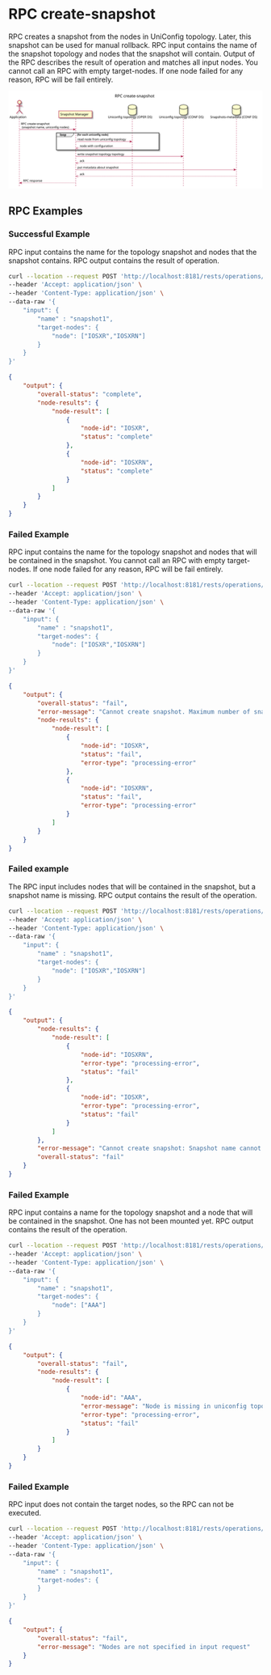 # RPC create-snapshot

RPC creates a snapshot from the nodes in UniConfig topology. Later, this
snapshot can be used for manual rollback. RPC input contains the name of
the snapshot topology and nodes that the snapshot will contain. Output
of the RPC describes the result of operation and matches all input
nodes. You cannot call an RPC with empty target-nodes. If one node
failed for any reason, RPC will be fail entirely.

![RPC create-snapshot](RPC_create-snapshot-RPC_create_snapshot.svg)

## RPC Examples

### Successful Example

RPC input contains the name for the topology snapshot and nodes that the
snapshot contains. RPC output contains the result of operation.

```bash RPC Request
curl --location --request POST 'http://localhost:8181/rests/operations/snapshot-manager:create-snapshot' \
--header 'Accept: application/json' \
--header 'Content-Type: application/json' \
--data-raw '{
    "input": {
        "name" : "snapshot1",
        "target-nodes": {
            "node": ["IOSXR","IOSXRN"]
        }
    }
}'
```

```json RPC Response, Status: 200
{
    "output": {
        "overall-status": "complete",
        "node-results": {
            "node-result": [
                {
                    "node-id": "IOSXR",
                    "status": "complete"
                },
                {
                    "node-id": "IOSXRN",
                    "status": "complete"
                }
            ]
        }
    }
}
```

### Failed Example

RPC input contains the name for the topology snapshot and nodes that
will be contained in the snapshot. You cannot call an RPC with empty
target-nodes. If one node failed for any reason, RPC will be fail
entirely.

```bash RPC Request
curl --location --request POST 'http://localhost:8181/rests/operations/snapshot-manager:create-snapshot' \
--header 'Accept: application/json' \
--header 'Content-Type: application/json' \
--data-raw '{
    "input": {
        "name" : "snapshot1",
        "target-nodes": {
            "node": ["IOSXR","IOSXRN"]
        }
    }
}'
```

```json RPC Response, Status: 200
{
    "output": {
        "overall-status": "fail",
        "error-message": "Cannot create snapshot. Maximum number of snapshots exceeded. Snapshot limit: 5",
        "node-results": {
            "node-result": [
                {
                    "node-id": "IOSXR",
                    "status": "fail",
                    "error-type": "processing-error"
                },
                {
                    "node-id": "IOSXRN",
                    "status": "fail",
                    "error-type": "processing-error"
                }
            ]
        }
    }
}
```

### Failed example

The RPC input includes nodes that will be contained in the snapshot, but
a snapshot name is missing. RPC output contains the result of the
operation.

```bash RPC Request
curl --location --request POST 'http://localhost:8181/rests/operations/snapshot-manager:create-snapshot' \
--header 'Accept: application/json' \
--header 'Content-Type: application/json' \
--data-raw '{
    "input": {
        "name" : "snapshot1",
        "target-nodes": {
            "node": ["IOSXR","IOSXRN"]
        }
    }
}'
```

```json RPC Response, Status: 200
{
    "output": {
        "node-results": {
            "node-result": [
                {
                    "node-id": "IOSXRN",
                    "error-type": "processing-error",
                    "status": "fail"
                },
                {
                    "node-id": "IOSXR",
                    "error-type": "processing-error",
                    "status": "fail"
                }
            ]
        },
        "error-message": "Cannot create snapshot: Snapshot name cannot be empty. ",
        "overall-status": "fail"
    }
}
```

### Failed Example

RPC input contains a name for the topology snapshot and a node that will
be contained in the snapshot. One has not been mounted yet. RPC output
contains the result of the operation.

```bash RPC Request
curl --location --request POST 'http://localhost:8181/rests/operations/snapshot-manager:create-snapshot' \
--header 'Accept: application/json' \
--header 'Content-Type: application/json' \
--data-raw '{
    "input": {
        "name" : "snapshot1",
        "target-nodes": {
            "node": ["AAA"]
        }
    }
}'
```

```json RPC Response, Status: 200
{
    "output": {
        "overall-status": "fail",
        "node-results": {
            "node-result": [
                {
                    "node-id": "AAA",
                    "error-message": "Node is missing in uniconfig topology OPERATIONAL datastore.",
                    "error-type": "processing-error",
                    "status": "fail"
                }
            ]
        }
    }
}
```

### Failed Example

RPC input does not contain the target nodes, so the RPC can not be executed.

```bash RPC Request
curl --location --request POST 'http://localhost:8181/rests/operations/snapshot-manager:create-snapshot' \
--header 'Accept: application/json' \
--header 'Content-Type: application/json' \
--data-raw '{
    "input": {
        "name" : "snapshot1",
        "target-nodes": {
        }
    }
}'
```

```json RPC Response, Status: 200
{
    "output": {
        "overall-status": "fail",
        "error-message": "Nodes are not specified in input request"
    }
}
```
